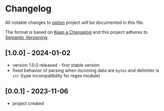 # Changelog

All notable changes to [qstion](https://github.com/kajotgames/qstion) project will be documented in this file.

The format is based on [Keep a Changelog](http://keepachangelog.com/en/1.0.0/)
and this project adheres to [Semantic Versioning](http://semver.org/spec/v2.0.0.html).

## [1.0.0] - 2024-01-02

- version 1.0.0 released - first stable version
- fixed behavior of parsing when incoming data are `bytes` and delimiter is `str` (type incompatibility for regex module)

## [0.0.1] - 2023-11-06

- project created